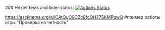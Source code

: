 \### Hexlet tests and linter status:
[![Actions Status](https://github.com/DEGTEVUWU/java-project-61/actions/workflows/hexlet-check.yml/badge.svg)](https://github.com/DEGTEVUWU/java-project-61/actions)

https://asciinema.org/a/iCAtQuO9CZc8fcQH27SKMPqwQ 
#пример работы игры "Проверка на четность"
